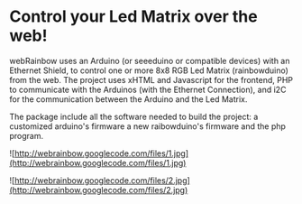 # Control your Led Matrix over the web! #

webRainbow uses an Arduino (or seeeduino or compatible devices) with an Ethernet Shield, to control one or more 8x8 RGB Led Matrix (rainbowduino) from the web. The project uses xHTML and Javascript for the frontend, PHP to communicate with the Arduinos (with the Ethernet Connection), and i2C for the communication between the Arduino and the Led Matrix.

The package include all the software needed to build the project: a customized arduino's firmware a new raibowduino's firmware and the php program.

![http://webrainbow.googlecode.com/files/1.jpg](http://webrainbow.googlecode.com/files/1.jpg)


![http://webrainbow.googlecode.com/files/2.jpg](http://webrainbow.googlecode.com/files/2.jpg)

